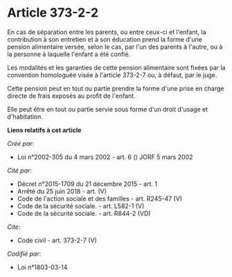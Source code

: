 # Article 373-2-2

En cas de séparation entre les parents, ou entre ceux-ci et l'enfant, la contribution à son entretien et à son éducation
prend la forme d'une pension alimentaire versée, selon le cas, par l'un des parents à l'autre, ou à la personne à laquelle
l'enfant a été confié. 

Les modalités et les garanties de cette pension alimentaire sont fixées par la convention homologuée visée à l'article
373-2-7 ou, à défaut, par le juge. 

Cette pension peut en tout ou partie prendre la forme d'une prise en charge directe de frais exposés au profit de l'enfant. 

Elle peut être en tout ou partie servie sous forme d'un droit d'usage et d'habitation.

**Liens relatifs à cet article**

_Créé par_:

  - Loi n°2002-305 du 4 mars 2002 - art. 6 () JORF 5 mars 2002

_Cité par_:

  - Décret n°2015-1709 du 21 décembre 2015 - art. 1
  - Arrêté du 25 juin 2018 - art. (V)
  - Code de l'action sociale et des familles - art. R245-47 (V)
  - Code de la sécurité sociale. - art. L582-1 (V)
  - Code de la sécurité sociale. - art. R844-2 (VD)

_Cite_:

  - Code civil - art. 373-2-7 (V)

_Codifié par_:

  - Loi n°1803-03-14
